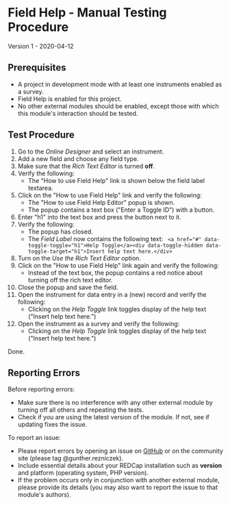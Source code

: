# Field Help - Manual Testing Procedure

Version 1 - 2020-04-12

## Prerequisites

- A project in development mode with at least one instruments enabled as a survey.
- Field Help is enabled for this project.
- No other external modules should be enabled, except those with which this module's interaction should be tested.

## Test Procedure

1. Go to the _Online Designer_ and select an instrument.
1. Add a new field and choose any field type.
1. Make sure that the _Rich Text Editor_ is turned **off**.
1. Verify the following:
   - The "How to use Field Help" link is shown below the field label textarea.
1. Click on the "How to use Field Help" link and verify the following:
   - The "How to use Field Help Editor" popup is shown.
   - The popup contains a text box ("Enter a Toggle ID") with a button.
1. Enter "h1" into the text box and press the button next to it.
1. Verify the following:
   - The popup has closed.
   - The _Field Label_ now contains the following text: ` <a href="#" data-toggle-toggle="h1">Help Toggle</a><div data-toggle-hidden data-toggle-target="h1">Insert help text here.</div>`
1. Turn on the _Use the Rich Text Editor_ option.
1. Click on the "How to use Field Help" link again and verify the following:
   - Instead of the text box, the popup contains a red notice about turning off the rich text editor.
1. Close the popup and save the field.
1. Open the instrument for data entry in a (new) record and verify the following:
   - Clicking on the _Help Toggle_ link toggles display of the help text ("Insert help text here.")
1. Open the instrument as a survey and verify the following:
   - Clicking on the _Help Toggle_ link toggles display of the help text ("Insert help text here.")

Done.

## Reporting Errors

Before reporting errors:
- Make sure there is no interference with any other external module by turning off all others and repeating the tests.
- Check if you are using the latest version of the module. If not, see if updating fixes the issue.

To report an issue:
- Please report errors by opening an issue on [GitHub](https://github.com/grezniczek/redcap_field_help/issues) or on the community site (please tag @gunther.rezniczek). 
- Include essential details about your REDCap installation such as **version** and platform (operating system, PHP version).
- If the problem occurs only in conjunction with another external module, please provide its details (you may also want to report the issue to that module's authors).
